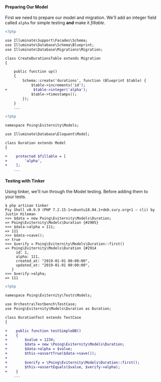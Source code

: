 #### Preparing Our Model

First we need to prepare our model and migration.  We'll add an integer field called `alpha` for simple testing **and** make it *fillable*.

```diff
<?php

use Illuminate\Support\Facades\Schema;
use Illuminate\Database\Schema\Blueprint;
use Illuminate\Database\Migrations\Migration;

class CreateDurationsTable extends Migration
{

    public function up()
    {
        Schema::create('durations', function (Blueprint $table) {
            $table->increments('id');
+            $table->integer('alpha');
            $table->timestamps();
        });
    }
    ...
```

```diff
<?php

namespace Poing\Eviternity\Models;

use Illuminate\Database\Eloquent\Model;

class Duration extends Model
{

+    protected $fillable = [
+        'alpha',
+    ];
    ...
```

#### Testing with Tinker

Using tinker, we'll run through the Model testing.  Before adding them to your tests.

```
$ php artisan tinker
Psy Shell v0.9.9 (PHP 7.2.15-1+ubuntu18.04.1+deb.sury.org+1 — cli) by Justin Hileman
>>> $data = new Poing\Eviternity\Models\Duration;
=> Poing\Eviternity\Models\Duration {#2905}
>>> $data->alpha = 111;
=> 111
>>> $data->save();
=> true
>>> $verify = Poing\Eviternity\Models\Duration::first()
=> Poing\Eviternity\Models\Duration {#2914
     id: 1,
     alpha: 111,
     created_at: "2019-01-01 00:00:00",
     updated_at: "2019-01-01 00:00:00",
   }
>>> $verify->alpha;
=> 111
```


```diff
<?php

namespace Poing\Eviternity\Tests\Models;

use Orchestra\Testbench\TestCase;
use Poing\Eviternity\Models\Duration as Duration;

class DurationTest extends TestCase
{

+    public function testSimpleDB()
+    {
+        $value = 1234;
+        $data = new \Poing\Eviternity\Models\Duration;
+        $data->alpha = $value;
+        $this->assertTrue($data->save());
+
+        $verify = \Poing\Eviternity\Models\Duration::first();
+        $this->assertEquals($value, $verify->alpha);
+    }
    ...
```



